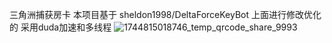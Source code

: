 三角洲捕获房卡 
本项目基于 sheldon1998/DeltaForceKeyBot 上面进行修改优化的 采用duda加速和多线程
![1744815018746_temp_qrcode_share_9993](https://github.com/user-attachments/assets/7a7febe5-c8c1-4bbd-a6be-4cd0a684d1cb)
